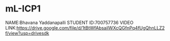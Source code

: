 # mL-ICP1
NAME:Bhavana Yaddanapalli
STUDENT ID:700757736
VIDEO LINK:https://drive.google.com/file/d/1tBtWfAbsaiIWXcQGfnPq4fUgQhnLLZ2f/view?usp=drivesdk
